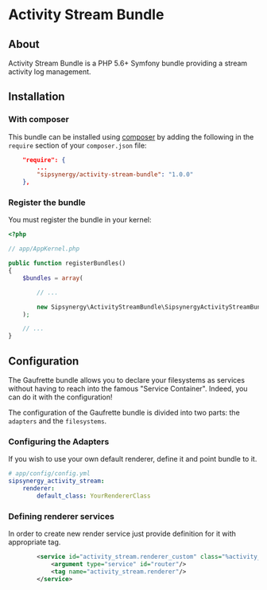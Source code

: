 Activity Stream Bundle
======================

About
---------------

Activity Stream Bundle is a PHP 5.6+ Symfony bundle providing a stream activity log management.

Installation
------------

### With composer

This bundle can be installed using [composer](http://getcomposer.org) by adding the following in the `require` section of your `composer.json` file:

``` json
    "require": {
        ...
        "sipsynergy/activity-stream-bundle": "1.0.0"
    },
```

### Register the bundle

You must register the bundle in your kernel:

``` php
<?php

// app/AppKernel.php

public function registerBundles()
{
    $bundles = array(

        // ...

        new Sipsynergy\ActivityStreamBundle\SipsynergyActivityStreamBundle(),
    );

    // ...
}
```

Configuration
-------------

The Gaufrette bundle allows you to declare your filesystems as services without having to reach into the famous "Service Container".
Indeed, you can do it with the configuration!

The configuration of the Gaufrette bundle is divided into two parts: the `adapters` and the `filesystems`.

### Configuring the Adapters

If you wish to use your own default renderer, define it and point bundle to it.

``` yaml
# app/config/config.yml
sipsynergy_activity_stream:
    renderer:
        default_class: YourRendererClass
```


### Defining renderer services

In order to create new render service just provide definition for it with appropriate tag.

```xml
		<service id="activity_stream.renderer_custom" class="%activity_stream.renderer_custom.class%">
			<argument type="service" id="router"/>
			<tag name="activity_stream.renderer"/>
		</service>
```
